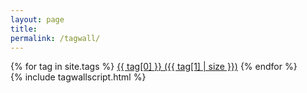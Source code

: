 ```yaml
---
layout: page
title: 
permalink: /tagwall/
---
```


<body>
    <div id="canvas">
        {% for tag in site.tags %}
        <!-- <div class="bg"> -->
        <a class="btn-gradient dynamiccolor" id="li{{ forloop.index }}" href="../tags/#{{ tag[0] }}"> {{ tag[0] }}
            ({{ tag[1] | size }})</a>
        <!-- </div> -->
        {% endfor %}
    </div>
      {% include tagwallscript.html %}

</body>